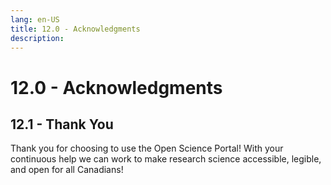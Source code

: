 ```yaml
---
lang: en-US
title: 12.0 - Acknowledgments
description:
---
```

# 12.0 - Acknowledgments

## 12.1 - Thank You
Thank you for choosing to use the Open Science Portal! With your continuous help we can work to make research science accessible, legible, and open for all Canadians!